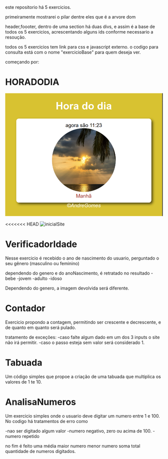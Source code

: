 este repositorio há 5 exercicios.

primeiramente mostrarei o pilar dentre eles que é a arvore dom

header,foooter, dentro de uma section há duas divs, e assim é a base de todos os 5 exercicios, acrescentando alguns ids conforme necessario a resoução.

todos os 5 exercicios tem link para css e javascript externo. o codigo para consulta está com o nome "exercicioBase" para quem deseja ver.

começando por:

<h1>HORADODIA</h1>

![manhaHoraDoDia](https://github.com/Andre-gomes-dev/exerciciosJavascript/blob/master/imagensReadme/dia.png)



<<<<<<< HEAD
<img src="home/Documents/readmeJavascript/iniciaHoraDoDia.png" alt="inicialSite" tittle="">

<h1>VerificadorIdade</h1>

Nesse exercicio é recebido o ano de nascimento do usuario, perguntado o seu gênero (masculino ou feminino)

dependendo do genero e do anoNascimento, é retratado no resultado
-bebe
-jovem
-adulto
-idoso

Dependendo do genero, a imagem devolvida será diferente.

<h1>Contador</h1>

Exercicio propondo a contagem, permitindo ser crescente e decrescente, e de quanto em quanto será pulado.

tratamento de exceções:
-caso falte algum dado em um dos 3 inputs o site não irá permitir.
-caso o passo esteja sem valor será considerado 1.

<h1>Tabuada</h1>

Um código simples que propoe a criação de uma tabuada que multiplica os valores de 1 te 10.

<h1>AnalisaNumeros</h1>

Um exercicio simples onde o usuario deve digitar um numero entre 1 e 100. No codigo há tratamentos de erro como

-nao ser digitado algum valor
-numero negativo, zero ou acima de 100.
-numero repetido

no fim é feito uma média
maior numero
menor numero
soma total
quantidade de numeros digitados.
